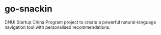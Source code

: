 # go-snackin
DNUI Startup China Program project to create a powerful natural-language navigation tool with personalised recommendations.

